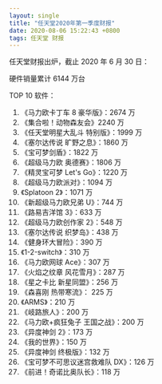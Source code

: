 ```yaml
---
layout: single
title: "任天堂2020年第一季度财报"
date: 2020-08-06 15:22:43 +0800
tags: 任天堂 财报
---
```


任天堂财报出炉，截止 2020 年 6 月 30 日：

硬件销量累计 6144 万台

TOP 10 软件：

1. 《马力欧卡丁车 8 豪华版》：2674 万
2. 《集合啦！动物森友会》2240 万
3. 《任天堂明星大乱斗 特别版》：1999 万
4. 《塞尔达传说 旷野之息》：1860 万
5. 《宝可梦剑盾》：1822 万
6. 《超级马力欧 奥德赛》：1806 万
7. 《精灵宝可梦 Let's Go》：1220 万
8. 《超级马力欧派对》：1094 万
9. 《Splatoon 2》：1071 万
10. 《新超级马力欧兄弟 U》：744 万
11. 《路易吉洋馆 3》：633 万
12. 《超级马力欧创作家 2》：548 万
13. 《塞尔达传说 织梦岛》：438 万
14. 《健身环大冒险》：390 万
15. 《1-2-switch》：310 万
16. 《马力欧网球 Ace》：307 万
17. 《火焰之纹章 风花雪月》：287 万
18. 《星之卡比 新星同盟》：256 万
19. 《森喜刚 热带寒流》： 225 万
20. 《ARMS》：210 万
21. 《岐路旅人》：200 万
22. 《马力欧+疯狂兔子 王国之战》：200 万
23. 《异度神剑 2》：173 万
24. 《我的世界》：150 万
25. 《异度神剑 终极版》：132 万
26. 《宝可梦不可思议迷宫救难队 DX》：126 万
27. 《前进！奇诺比奥队长》：118 万
